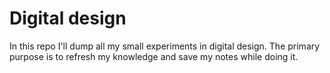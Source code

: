 # Digital design 
In this repo I'll dump all my small experiments in digital design.
The primary purpose is to refresh my knowledge and save my notes while doing it.
